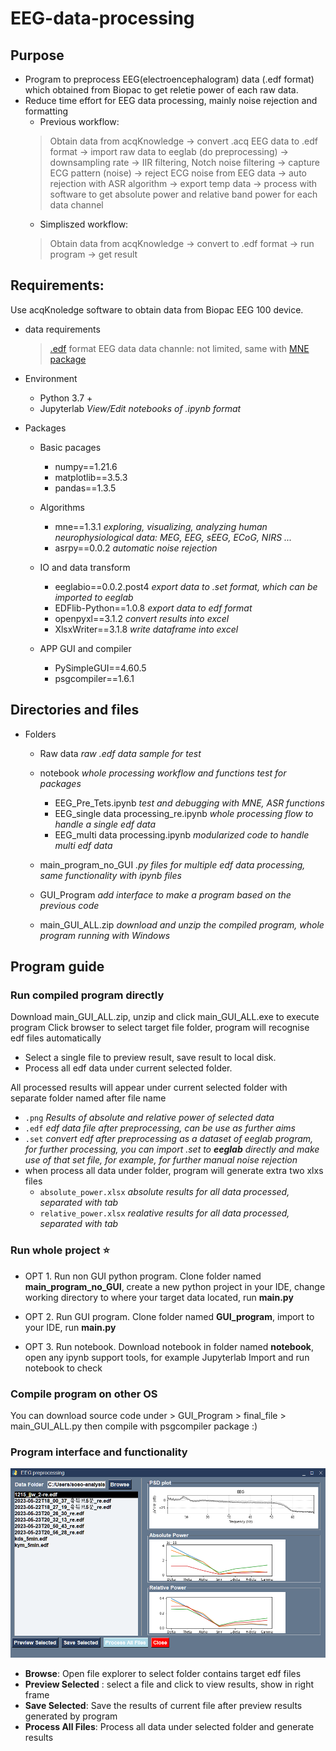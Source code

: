 # EEG-data-processing

## Purpose
- Program to preprocess EEG(electroencephalogram) data (.edf format) which obtained from Biopac to get reletie power of each raw data.
- Reduce time effort for EEG data processing, mainly noise rejection and formatting
    - Previous workflow:
  > Obtain data from acqKnowledge -> convert .acq EEG data to .edf format -> import raw data to eeglab (do preprocessing) -> downsampling rate -> IIR filtering, Notch noise filtering -> capture ECG pattern (noise) -> reject ECG noise from EEG data -> auto rejection with ASR algorithm -> export temp data -> process with software to get absolute power and relative band power for each data channel
    - Simpliszed workflow:
  > Obtain data from acqKnowledge -> convert to .edf format -> run program -> get result


## Requirements:
Use acqKnoledge software to obtain data from Biopac EEG 100 device.

- data requirements
  > [.edf](https://www.edfplus.info/) format EEG data
  > data channle: not limited, same with [MNE package](https://mne.tools/stable/index.html)

- Environment
    - Python 3.7 +
    - Jupyterlab *View/Edit notebooks of .ipynb format*


- Packages
    - Basic pacages
        - numpy==1.21.6
        - matplotlib==3.5.3
        - pandas==1.3.5

    - Algorithms
        - mne==1.3.1    *exploring, visualizing, analyzing human neurophysiological data: MEG, EEG, sEEG, ECoG, NIRS ...*
        - asrpy==0.0.2    *automatic noise rejection*

    - IO and data transform
        - eeglabio==0.0.2.post4    *export data to .set format, which can be imported to eeglab*
        - EDFlib-Python==1.0.8    *export data to edf format*
        - openpyxl==3.1.2    *convert results into excel*
        - XlsxWriter==3.1.8    *write dataframe into excel*

    - APP GUI and compiler
        - PySimpleGUI==4.60.5
        - psgcompiler==1.6.1


## Directories and files 
- Folders
    - Raw data *raw .edf data sample for test*
    - notebook  *whole processing workflow and functions test for packages*
        - EEG_Pre_Tets.ipynb *test and debugging with MNE, ASR functions*
        - EEG_single data processing_re.ipynb  *whole processing flow to handle a single edf data*
        - EEG_multi data processing.ipynb  *modularized code to handle multi edf data*
    - main_program_no_GUI  *.py files for multiple edf data processing, same functionality with ipynb files*
    - GUI_Program  *add interface to make a program based on the previous code*

    - main_GUI_ALL.zip *download and unzip the compiled program, whole program running with Windows*

## Program guide

### Run compiled program directly
Download main_GUI_ALL.zip, unzip and click main_GUI_ALL.exe to execute program
Click browser to select target file folder, program will recognise edf files automatically
- Select a single file to preview result, save result to local disk.
- Process all edf data under current selected folder.

All processed results will appear under current selected folder with separate folder named after file name
- `.png` *Results of absolute and relative power of selected data*
- `.edf` *edf data file after preprocessing, can be use as further aims*
- `.set` *convert edf after preprocessing as a dataset of eeglab program, for further processing, you can import .set to **eeglab** directly and make use of that set file, for example, for further manual noise rejection*
-  when process all data under folder, program will generate extra two xlxs files
   - `absolute_power.xlsx` *absolute results for all data processed, separated with tab*
   - `relative_power.xlsx` *realative results for all data processed, separated with tab*

### Run whole project  :star:
- OPT 1. Run non GUI python program.
   Clone folder named **main_program_no_GUI**, create a new python project in your IDE, 
   change working directory to where your target data located, run **main.py**

- OPT 2. Run GUI program.
   Clone folder named **GUI_program**, import to your IDE, run **main.py**

- OPT 3. Run notebook.
   Download notebook in folder named **notebook**, open any ipynb support tools, for example Jupyterlab
   Import and run notebook to check


### Compile program on other OS
You can download source code under > GUI_Program > final_file > main_GUI_ALL.py
then compile with psgcompiler package :)




### Program interface and functionality

![main_interface.png](capture.png)
- **Browse**: Open file explorer to select folder contains target edf files
- **Preview Selected** : select a file and click to view results, show in right frame
- **Save Selected**: Save the results of current file after preview results generated by program
- **Process All Files**: Process all data under selected folder and generate results
